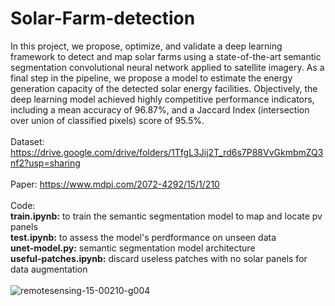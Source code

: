 # Solar-Farm-detection
In this project, we propose, optimize, and validate a deep learning framework to detect and map solar farms using a state-of-the-art semantic segmentation convolutional neural network applied to satellite imagery. As a final step in the pipeline, we propose a model to estimate the energy generation capacity of the detected solar energy facilities. Objectively, the deep learning model achieved highly competitive performance indicators, including a mean accuracy of 96.87%, and a Jaccard Index (intersection over union of classified pixels) score of 95.5%. 
<br /><br /> Dataset: https://drive.google.com/drive/folders/1TfgL3Jij2T_rd6s7P88VvGkmbmZQ3nf2?usp=sharing
<br /><br /> Paper: https://www.mdpi.com/2072-4292/15/1/210 
<br /><br /> Code:
<br /> **train.ipynb:** to train the semantic segmentation model to map and locate pv panels 
<br /> **test.ipynb:** to assess the model's perdformance on unseen data 
<br /> **unet-model.py:** semantic segmentation model architecture 
<br /> **useful-patches.ipynb:** discard useless patches with no solar panels for data augmentation 
<br /><br /> ![remotesensing-15-00210-g004](https://github.com/elaugh9/Solar-Farm-detection/assets/39347481/f74d7a43-ec0c-4b97-99e7-9717dd9b0a82 " UNet architecture for solar farm detection")


